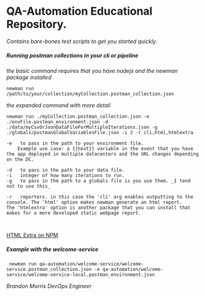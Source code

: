 # QA-Automation Educational Repository. 
_Contains bare-bones test scripts to get you started quickly._ 

##### Running postman collections in your cli or pipeline

_the basic command requires that you have nodejs and the newman package installed_
```
newman run /path/to/your/collection/myCollection.postman_collection.json
```

_the expanded command with more detail_
```
newman run ./myCollection.postman_collection.json -e ./envFile.postman_environment.json -d ./data/myCsvOrJsonDataFileForMultipleIterations.json -g ./globals/postmanGlobalVariablesFile.json -i 2 -r cli,html,htmlextra
```

```
-e   to pass in the path to your environment file. 
    Example use case: a {{host}} variable in the event that you have the app deployed in multiple datacenters and the URL changes depending on the DC.

-d   to pass in the path to your data file.
-i   integer of how many iterations to run. 
-g   to pass in the path to a globals file is you use them. _I tend not to use this_ 

-r   reporters. in this case the 'cli' arg enables outputting to the console. The 'html' option makes newman generate an html report. 
The 'htmlextra' option is another package that you can install that makes for a more developed static webpage report. 



```

[HTML Extra on NPM](https://www.npmjs.com/package/newman-reporter-htmlextra)


##### Example with the welcome-service

```
 newman run qa-automation/welcome-service/welcome-service.postman_collection.json -e qa-automation/welcome-service/welcome-service-local.postman_environment.json 

```



_Brandon Morris_ 
_DevOps Engineer_ 